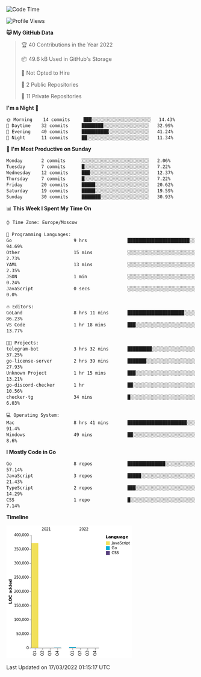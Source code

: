 <!--START_SECTION:waka-->
![Code Time](http://img.shields.io/badge/Code%20Time-215%20hrs%2040%20mins-blue)

![Profile Views](http://img.shields.io/badge/Profile%20Views-0-blue)

**🐱 My GitHub Data** 

> 🏆 40 Contributions in the Year 2022
 > 
> 📦 49.6 kB Used in GitHub's Storage 
 > 
> 🚫 Not Opted to Hire
 > 
> 📜 2 Public Repositories 
 > 
> 🔑 11 Private Repositories  
 > 
**I'm a Night 🦉** 

```text
🌞 Morning    14 commits     ███░░░░░░░░░░░░░░░░░░░░░░   14.43% 
🌆 Daytime    32 commits     ████████░░░░░░░░░░░░░░░░░   32.99% 
🌃 Evening    40 commits     ██████████░░░░░░░░░░░░░░░   41.24% 
🌙 Night      11 commits     ██░░░░░░░░░░░░░░░░░░░░░░░   11.34%

```
📅 **I'm Most Productive on Sunday** 

```text
Monday       2 commits      ░░░░░░░░░░░░░░░░░░░░░░░░░   2.06% 
Tuesday      7 commits      █░░░░░░░░░░░░░░░░░░░░░░░░   7.22% 
Wednesday    12 commits     ███░░░░░░░░░░░░░░░░░░░░░░   12.37% 
Thursday     7 commits      █░░░░░░░░░░░░░░░░░░░░░░░░   7.22% 
Friday       20 commits     █████░░░░░░░░░░░░░░░░░░░░   20.62% 
Saturday     19 commits     █████░░░░░░░░░░░░░░░░░░░░   19.59% 
Sunday       30 commits     ███████░░░░░░░░░░░░░░░░░░   30.93%

```


📊 **This Week I Spent My Time On** 

```text
⌚︎ Time Zone: Europe/Moscow

💬 Programming Languages: 
Go                       9 hrs               ███████████████████████░░   94.69% 
Other                    15 mins             ░░░░░░░░░░░░░░░░░░░░░░░░░   2.73% 
YAML                     13 mins             ░░░░░░░░░░░░░░░░░░░░░░░░░   2.35% 
JSON                     1 min               ░░░░░░░░░░░░░░░░░░░░░░░░░   0.24% 
JavaScript               0 secs              ░░░░░░░░░░░░░░░░░░░░░░░░░   0.0%

🔥 Editors: 
GoLand                   8 hrs 11 mins       █████████████████████░░░░   86.23% 
VS Code                  1 hr 18 mins        ███░░░░░░░░░░░░░░░░░░░░░░   13.77%

🐱‍💻 Projects: 
telegram-bot             3 hrs 32 mins       █████████░░░░░░░░░░░░░░░░   37.25% 
go-license-server        2 hrs 39 mins       ███████░░░░░░░░░░░░░░░░░░   27.93% 
Unknown Project          1 hr 15 mins        ███░░░░░░░░░░░░░░░░░░░░░░   13.21% 
go-discord-checker       1 hr                ██░░░░░░░░░░░░░░░░░░░░░░░   10.56% 
checker-tg               34 mins             █░░░░░░░░░░░░░░░░░░░░░░░░   6.03%

💻 Operating System: 
Mac                      8 hrs 41 mins       ██████████████████████░░░   91.4% 
Windows                  49 mins             ██░░░░░░░░░░░░░░░░░░░░░░░   8.6%

```

**I Mostly Code in Go** 

```text
Go                       8 repos             ██████████████░░░░░░░░░░░   57.14% 
JavaScript               3 repos             █████░░░░░░░░░░░░░░░░░░░░   21.43% 
TypeScript               2 repos             ███░░░░░░░░░░░░░░░░░░░░░░   14.29% 
CSS                      1 repo              █░░░░░░░░░░░░░░░░░░░░░░░░   7.14%

```


**Timeline**

![Chart not found](https://raw.githubusercontent.com/jeezft/jeezft/main/charts/bar_graph.png) 


 Last Updated on 17/03/2022 01:15:17 UTC
<!--END_SECTION:waka-->
